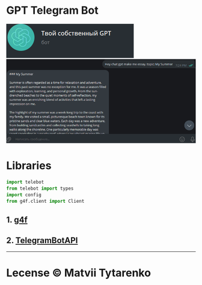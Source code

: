 # GPT Telegram Bot

![](./pictures/bot_name.png)
![](./pictures/bot_work.png)

# Libraries

````python
import telebot
from telebot import types
import config
from g4f.client import Client
````
## 1. **[g4f](https://pypi.org/project/g4f/)**
## 2. **[TelegramBotAPI](https://pypi.org/project/pyTelegramBotAPI/)**
___
# Lecense &copy; Matvii Tytarenko